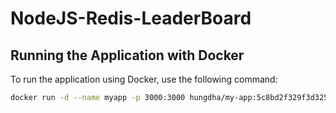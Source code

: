 # NodeJS-Redis-LeaderBoard
## Running the Application with Docker

To run the application using Docker, use the following command:

```bash
docker run -d --name myapp -p 3000:3000 hungdha/my-app:5c8bd2f329f3d325b3615b90d827319f176fa967
```
